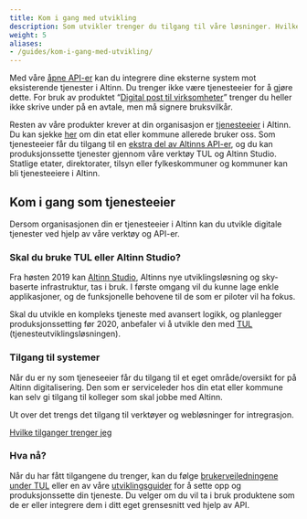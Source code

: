 ```yaml
---
title: Kom i gang med utvikling
description: Som utvikler trenger du tilgang til våre løsninger. Hvilke tilganger som er nødvendige avhenger av hva du skal utvikle. 
weight: 5
aliases:
- /guides/kom-i-gang-med-utvikling/
---
```


Med våre [åpne API-er](/docs/api/) kan du integrere dine eksterne system mot eksisterende tjenester i Altinn. Du trenger ikke være tjenesteeier for å gjøre dette. For bruk av produktet “[Digital post til virksomheter](/docs/utviklingsguider/digital-post-til-virksomheter/)” trenger du heller ikke skrive under på en avtale, men må signere bruksvilkår.

Resten av våre produkter krever at din organisasjon er [tjenesteeier](https://www.altinndigital.no/kom-i-gang/guide-kom-i-gang-med-altinn/) i Altinn. Du kan sjekke [her](https://www.altinn.no/om-altinn/om-altinn-samarbeidet/) om din etat eller kommune allerede bruker oss. Som tjenesteeier får du tilgang til en [ekstra del av Altinns API-er](/docs/api/tjenesteeiere/), og du kan produksjonssette tjenester gjennom våre verktøy TUL og Altinn Studio. Statlige etater, direktorater, tilsyn eller fylkeskommuner og kommuner kan bli tjenesteeiere i Altinn.

## Kom i gang som tjenesteeier
Dersom organisasjonen din er tjenesteeier i Altinn kan du utvikle digitale tjenester ved hjelp av våre verktøy og API-er. 

### Skal du bruke TUL eller Altinn Studio?
Fra høsten 2019 kan [Altinn Studio](/docs/altinn-studio), Altinns nye utviklingsløsning og sky-baserte infrastruktur, tas i bruk.
I første omgang vil du kunne lage enkle applikasjoner, og de funksjonelle behovene til de som er piloter vil ha fokus.

Skal du utvikle en kompleks tjeneste med avansert logikk, og planlegger produksjonssetting før 2020, anbefaler vi å utvikle den med [TUL](/docs/tul/) (tjenesteutviklingsløsningen).

### Tilgang til systemer
Når du er ny som tjeneseeier får du tilgang til et eget område/oversikt for på Altinn digitalisering. Den som er serviceleder hos din etat eller kommune kan selv gi tilgang til kolleger som skal jobbe med Altinn. 

Ut over det trengs det tilgang til verktøyer og webløsninger for intregrasjon.

<a href="/docs/kom-i-gang-med-utvikling/tilganger/" class="a-linkFeatured ">
    Hvilke tilganger trenger jeg
    <i class="ai ai-sm ai-nw ai-nw-right ai-arrowright"></i>
</a>

### Hva nå? 
Når du har fått tilgangene du trenger, kan du følge [brukerveiledningene under TUL](/docs/tul/) eller en av våre [utviklingsguider](/docs/utviklingsguider) for å sette opp og produksjonssette din tjeneste. Du velger om du vil ta i bruk produktene som de er eller integrere dem i ditt eget grensesnitt ved hjelp av API.
